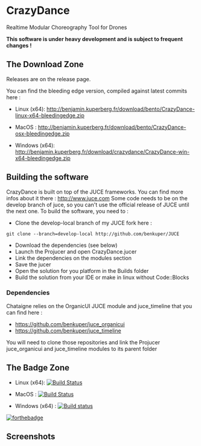 # CrazyDance
Realtime Modular Choreography Tool for Drones

**This software is under heavy development and is subject to frequent changes !**

## The Download Zone

Releases are on the release page.

You can find the bleeding edge version, compiled against latest commits here :

- Linux (x64):  http://benjamin.kuperberg.fr/download/bento/CrazyDance-linux-x64-bleedingedge.zip

- MacOS :  http://benjamin.kuperberg.fr/download/bento/CrazyDance-osx-bleedingedge.zip
 
- Windows (x64):  http://benjamin.kuperberg.fr/download/crazydance/CrazyDance-win-x64-bleedingedge.zip

## Building the software

CrazyDance is built on top of the JUCE frameworks. You can find more infos about it there : http://www.juce.com
Some code needs to be on the develop branch of juce, so you can't use the official release of JUCE until the next one.
To build the software, you need to :
  - Clone the develop-local branch of my JUCE fork here :
  
  `git clone --branch=develop-local http://github.com/benkuper/JUCE`
  - Download the dependencies (see below)
  - Launch the Projucer and open CrazyDance.jucer
  - Link the dependencies on the modules section
  - Save the jucer
  - Open the solution for you platform in the Builds folder
  - Build the solution from your IDE or make in linux without Code::Blocks

### Dependencies

  Chataigne relies on the OrganicUI JUCE module and juce_timeline that you can find here :  
  - https://github.com/benkuper/juce_organicui
  - https://github.com/benkuper/juce_timeline
  
  You will need to clone those repositories and link the Projucer juce_organicui and juce_timeline modules to its parent folder

## The Badge Zone

- Linux (x64):  [![Build Status](https://travis-matrix-badges.herokuapp.com/repos/benkuper/CrazyDance/branches/master/2)](https://travis-ci.org/benkuper/CrazyDance)

- MacOS : [![Build Status](https://travis-matrix-badges.herokuapp.com/repos/benkuper/CrazyDance/branches/master/1)](https://travis-ci.org/benkuper/CrazyDance)

- Windows (x64) : [![Build status](https://ci.appveyor.com/api/projects/status/eckfb76a18twxna5?svg=true)](https://ci.appveyor.com/project/benkuper/crazydance)

[![forthebadge](http://forthebadge.com/images/badges/gluten-free.svg)](http://forthebadge.com)

## Screenshots


